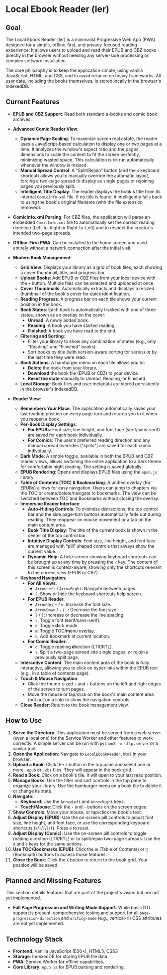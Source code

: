 # Local Ebook Reader (ler)

## Goal

The Local Ebook Reader (ler) is a minimalist Progressive Web App (PWA)
designed for a simple, offline-first, and privacy-focused reading
experience. It allows users to upload and read their EPUB and CBZ
books directly in the browser without needing any server-side
processing or complex software installation.

The core philosophy is to keep the application simple, using vanilla
JavaScript, HTML, and CSS, and to avoid reliance on heavy frameworks.
All user data, including the books themselves, is stored locally in
the browser's IndexedDB.

## Current Features

*   **EPUB and CBZ Support**: Read both standard e-books and comic book
    archives.
*   **Advanced Comic Reader View**:
    *   **Dynamic Page Scaling**: To maximize screen real estate, the
      reader uses a JavaScript-based calculation to display one or two
      pages at a time. It analyzes the window's aspect ratio and the
      pages' dimensions to scale the content to fit the screen
      perfectly, minimizing wasted space. This calculation is re-run
      automatically whenever the window is resized.
    *   **Manual Spread Control**: A "Split/Rejoin" button (and the `s`
      keyboard shortcut) allows you to manually override the automatic
      layout, forcing a two-page spread to display as single pages or
      rejoining pages you previously split.
    *   **Intelligent Title Display**: The reader displays the book's
      title from its internal `ComicInfo.xml` file. If no title is
      found, it intelligently falls back to using the book's original
      filename (with the file extension removed).
*   **ComicInfo.xml Parsing**: For CBZ files, the application will parse
    an embedded `ComicInfo.xml` file to automatically set the correct
    reading direction (Left-to-Right or Right-to-Left) and to respect
    the creator's intended two-page spreads.

*   **Offline-First PWA**: Can be installed to the home screen and used
    entirely without a network connection after the initial visit.
*   **Modern Book Management**:
    *   **Grid View**: Displays your library as a grid of book tiles,
      each showing a cover thumbnail, title, and progress bar.
    *   **Upload Books**: Add EPUB or CBZ files from your local device
      with the `+` button. Multiple files can be selected and uploaded
      at once.
    *   **Cover Thumbnails**: Automatically extracts and displays a
      resized thumbnail of the book's cover for quick identification.
    *   **Reading Progress**: A progress bar on each tile shows your
      current position in the book.
    *   **Book States**: Each book is automatically tracked with one of
      three states, shown as an overlay on the cover:
        *   **Unread**: A newly added book.
        *   **Reading**: A book you have started reading.
        *   **Finished**: A book you have read to the end.
    *   **Filtering and Sorting**:
        *   Filter your library to show any combination of states
          (e.g., only "Reading" and "Finished" books).
        *   Sort books by title (with version-aware sorting for series)
          or by the last time they were read.
    *   **Book Actions**: A hamburger menu on each tile allows you to:
        *   **Delete** the book from your library.
        *   **Download** the book file (EPUB or CBZ) to your device.
        *   **Reset the state** manually to Unread, Reading, or
          Finished.
    *   **Local Storage**: Book files and user metadata are stored
      persistently in the browser's IndexedDB.
*   **Reader View**:
    *   **Remembers Your Place**: The application automatically saves
      your last reading position on every page turn and returns you to
      it when you reopen a book.
    *   **Per-Book Display Settings**:
        *   **For EPUBs**: Font size, line height, and font face
          (serif/sans-serif) are saved for each book individually.
        *   **For Comics**: The user's preferred reading direction and
          any manual spread overrides ("splits") are saved for each
          comic individually.
    *   **Dark Mode**: A simple toggle, available in both the EPUB and
      CBZ reader views, allows switching the entire application to a
      dark theme for comfortable night reading. The setting is saved
      globally.
    *   **EPUB Rendering**: Opens and displays EPUB files using the
      `epub.js` library.
    *   **Table of Contents (TOC) & Bookmarking**: A unified overlay
      (for EPUBs) allows for easy navigation. Users can jump to
      chapters via the TOC or create/delete/navigate to bookmarks. The
      view can be switched between TOC and Bookmarks without closing
      the overlay.
    *   **Immersive Reader Interface**:
        *   **Auto-Hiding Controls**: To minimize distractions, the top
          control bar and the side page-turn buttons automatically fade
          out during reading. They reappear on mouse movement or a tap
          on the main content area.
        *   **Book Title Display**: The title of the current book is
          shown in the center of the top control bar.
        *   **Intuitive Display Controls**: Font size, line height, and
          font face are managed with "pill" shaped controls that always
          show the current value.
        *   **Dynamic Help**: A help screen showing keyboard shortcuts
          can be brought up at any time by pressing the `?` key. The
          content of this screen is context-aware, showing only the
          shortcuts relevant to the current view (EPUB or CBZ).
    *   **Keyboard Navigation**:
        *   **For All Views**:
            *   `ArrowLeft` / `ArrowRight`: Navigate between pages.
            *   `?`: Show or hide the keyboard shortcuts help screen.
        *   **For EPUB Reader**:
            *   `ArrowUp` / `+` / `=`: Increase the font size.
            *   `ArrowDown` / `-` / `_`: Decrease the font size.
            *   `[` / `]`: Increase or decrease the line spacing.
            *   `s`: Toggle font (**s**erif/sans-serif).
            *   `d`: Toggle **d**ark mode.
            *   `m`: Toggle TOC/**m**enu overlay.
            *   `b`: Add **b**ookmark at current location.
        *   **For Comic Reader**:
            *   `d`: Toggle reading **d**irection (LTR/RTL).
            *   `s`: **S**plit a two-page spread into single pages, or
              rejoin a previously split page.
    *   **Interactive Content**: The main content area of the book is
      fully interactive, allowing you to click on hyperlinks within
      the EPUB text (e.g., in a table of contents page).
    *   **Touch & Mouse Navigation**:
        *   Click the thumb-sized `‹` and `›` buttons on the left and
          right edges of the screen to turn pages.
        *   Move the mouse or tap/click on the book's main content
          area (but not on a link) to show the navigation controls.
    *   **Close Reader**: Return to the book management view.

## How to Use

1.  **Serve the Directory**: This application must be served from a web
    server (even a local one) for the Service Worker and other features
    to work correctly. A simple server can be run with `python3 -m
    http.server` or a similar tool.
2.  **Open the Application**: Navigate to `LocalEbookReader.html` in your
    browser.
3.  **Upload a Book**: Click the `+` button in the top pane and select
    one or more `.epub` or `.cbz` files. They will appear in the book
    grid.
4.  **Read a Book**: Click on a book's tile. It will open to your last
    read position.
5.  **Manage Books**: Use the filter and sort controls in the top pane
    to organize your library. Use the hamburger menu on a book tile to
    delete it or change its state.
6.  **Navigate**:
    *   **Keyboard**: Use the `ArrowLeft` and `ArrowRight` keys.
    *   **Touch/Mouse**: Click the `‹` and `›` buttons on the screen
      edges.
7.  **Show Controls**: Move your mouse, or tap/click the book's text.
8.  **Adjust Display (EPUB)**: Use the on-screen pill controls to
    adjust font size, line height, and font face, or use the
    corresponding keyboard shortcuts (`+`/`-`/`[`/`]`/`f`). Press `0`
    to reset.
9.  **Adjust Display (Comic)**: Use the on-screen pill controls to
    toggle reading direction (LTR/RTL) or to split/rejoin two-page
    spreads. Use the `d` and `s` keys for the same actions.
10. **Use TOC/Bookmarks (EPUB)**: Click the `☰` (Table of Contents) or
    `🔖` (Bookmark) buttons to access those features.
11. **Close the Book**: Click the `X` button to return to the book
    grid. Your position will be saved.

## Planned and Missing Features

This section details features that are part of the project's vision but
are not yet implemented.

*   **Full Page Progression and Writing Mode Support**: While basic RTL
    support is present, comprehensive testing and support for all
    `page-progression-direction` and `writing-mode` (e.g.,
    vertical-rl) CSS attributes are not yet implemented.

## Technology Stack

*   **Frontend**: Vanilla JavaScript (ES6+), HTML5, CSS3
*   **Storage**: IndexedDB for storing EPUB file data.
*   **PWA**: Service Worker for offline capabilities.
*   **Core Library**: `epub.js` for EPUB parsing and rendering.
